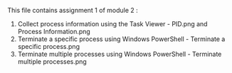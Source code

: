 This file contains assignment 1 of module 2 :
1. Collect process information using the Task Viewer - PID.png and Process Information.png
2. Terminate a specific process using Windows PowerShell - Terminate a specific process.png
3. Terminate multiple processes using Windows PowerShell - Terminate multiple processes.png
